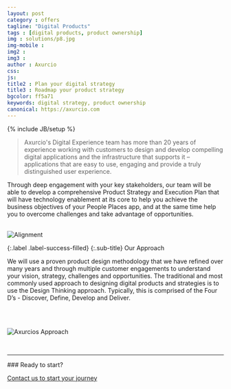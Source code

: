 ```yaml
---
layout: post
category : offers
tagline: "Digital Products"
tags : [digital products, product ownership]
img : solutions/p8.jpg
img-mobile : 
img2 : 
img3 : 
author : Axurcio
css: 
js: 
title2 : Plan your digital strategy
title3 : Roadmap your product strategy
bgcolor: ff5a71
keywords: digital strategy, product ownership 
canonical: https://axurcio.com
---
```

{% include JB/setup %}

> Axurcio's Digital Experience team has more than 20 years of experience working with customers to design and develop compelling digital applications and the infrastructure that supports it – applications that are easy to use, engaging and provide a truly distinguished user experience.   
<!--more-->  

Through deep engagement with your key stakeholders, our team will be able to develop a comprehensive Product Strategy and Execution Plan that will have technology enablement at its core to help you achieve the business objectives of your People Places app, and at the same time help you to overcome challenges and take advantage of opportunities.  
<br />

![Alignment](https://user-images.githubusercontent.com/662868/248431143-dc3e856b-b152-4530-b389-160781873dea.png)

{:.label .label-success-filled}
{:.sub-title}
Our Approach

We will use a proven product design methodology that we have refined over many years and through multiple customer engagements to understand your vision, strategy, challenges and opportunities. The traditional and most commonly used approach to designing digital products and strategies is to use the Design Thinking approach. Typically, this is comprised of the Four D’s - Discover, Define, Develop and Deliver.   
<br />


<br />

![Axurcios Approach](https://user-images.githubusercontent.com/662868/248429973-7f69df2d-c76f-4b35-9af1-d79309420cb1.png)


<br />
<hr />
### Ready to start?  

[Contact us to start your journey](/contact)